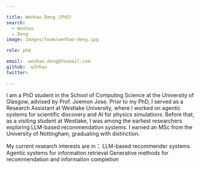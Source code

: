 ```yaml
---

title: Wenhao Deng (PhD)
search:
  - Wenhao
  - Deng
image: images/team/wenhao-deng.jpg

role: phd

email:  wenhao.deng@foxmail.com
github:  w3nhao
twitter:  

---
```


I am a PhD student in the School of Computing Science at the University of Glasgow, advised by Prof. Joemon Jose. Prior to my PhD, I served as a Research Assistant at Westlake University, where I worked on agentic systems for scientific discovery and AI for physics simulations. Before that, as a visiting student at Westlake, I was among the earliest researchers exploring LLM-based recommendation systems. I earned an MSc from the University of Nottingham, graduating with distinction.

My current research interests are in：
LLM-based recommender systems
Agentic systems for information retrieval 
Generative methods for recommendation and information completion